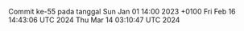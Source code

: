 Commit ke-55 pada tanggal Sun Jan 01 14:00 2023 +0100
Fri Feb 16 14:43:06 UTC 2024
Thu Mar 14 03:10:47 UTC 2024
